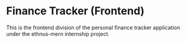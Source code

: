 # Finance Tracker (Frontend)

This is the frontend division of the personal finance tracker application under the ethnus-mern internship project.